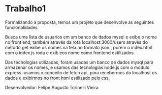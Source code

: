 # Trabalho1

Formalizando a proposta, temos um projeto que desenvolve as seguintes funcionalidades

Busca uma lista de usuarios em um banco de dados mysql e exibe o nome no front end, também através da rota localhost:3000/users através do método get exibe os nomes na tela
no formato json., porém o index.html com o index.js roda e exib eos nome como frontend estilizados.

Das tecnologias utilizadas, foram usadas um banco de dados mysql para armazenar os nomes, 
e usamos das tecnologias node.js com o modulo express. usamos o conceito de fetch api, para recebermos do localhost os dados e exibirmos no front html estilizado pelo css.

Desenvolvedor: Felipe Augusto Torinelli Vieira
